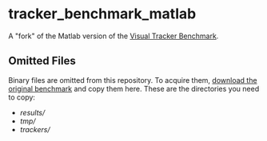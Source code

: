 # tracker_benchmark_matlab

A "fork" of the Matlab version of the [Visual Tracker
Benchmark](http://cvlab.hanyang.ac.kr/tracker_benchmark/index.html).

## Omitted Files

Binary files are omitted from this repository. To acquire them, [download the
original benchmark](http://cvlab.hanyang.ac.kr/tracker_benchmark/index.html)
and copy them here. These are the directories you need to copy:

- *results/*
- *tmp/*
- *trackers/*
